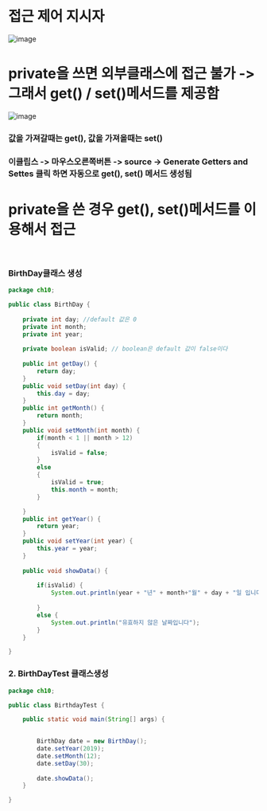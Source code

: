 # 접근 제어 지시자

![image](https://user-images.githubusercontent.com/82345970/184270349-2157dba6-707c-428f-9328-581cf6b6018d.png)

# private을 쓰면 외부클래스에 접근 불가 -> 그래서 get() / set()메서드를 제공함

![image](https://user-images.githubusercontent.com/82345970/184270678-ad9ae745-3996-40af-ac0e-78b09eba5380.png)

### 값을 가져갈때는 get(), 값을 가져올때는 set()
### 이클립스 -> 마우스오른쪽버튼 -> source -> Generate Getters and Settes 클릭 하면 자동으로 get(), set() 메서드 생성됨

# private을 쓴 경우 get(), set()메서드를 이용해서 접근<br></br>

### BirthDay클래스 생성
```java
package ch10;

public class BirthDay {
	
	private int day; //default 값은 0
	private int month;
	private int year;
	
	private boolean isValid; // boolean은 default 값이 false이다
	
	public int getDay() {
		return day;
	}
	public void setDay(int day) {
		this.day = day;
	}
	public int getMonth() {
		return month;
	}
	public void setMonth(int month) {
		if(month < 1 || month > 12)
		{
			isValid = false;
		}
		else
		{
			isValid = true;
			this.month = month;
		}

	}
	public int getYear() {
		return year;
	}
	public void setYear(int year) {
		this.year = year;
	}
	
	public void showData() {
		
		if(isValid) {
			System.out.println(year + "년" + month+"월" + day + "일 입니다");
			
		}
		else {
			System.out.println("유효하지 않은 날짜입니다");
		}
	}

}
```
### 2. BirthDayTest 클래스생성
```java
package ch10;

public class BirthdayTest {

	public static void main(String[] args) {
		

		BirthDay date = new BirthDay();
		date.setYear(2019);
		date.setMonth(12);
		date.setDay(30);
		
		date.showData();
	}

}
```

